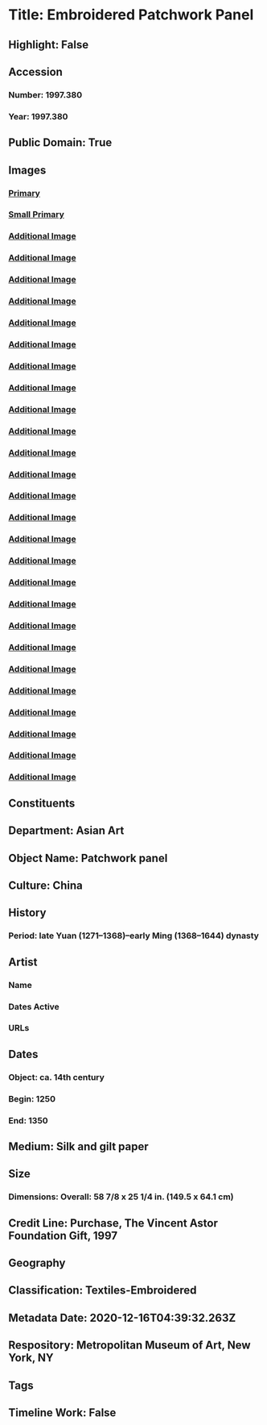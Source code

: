 # Title: Embroidered Patchwork Panel
## Highlight: False
## Accession
### Number: 1997.380
### Year: 1997.380
## Public Domain: True
## Images
### [Primary](https://images.metmuseum.org/CRDImages/as/original/ASA95.jpg)
### [Small Primary](https://images.metmuseum.org/CRDImages/as/web-large/ASA95.jpg)
### [Additional Image](https://images.metmuseum.org/CRDImages/as/original/263342.jpg)
### [Additional Image](https://images.metmuseum.org/CRDImages/as/original/263342_1997.380.jpg)
### [Additional Image](https://images.metmuseum.org/CRDImages/as/original/263343_1997.380.jpg)
### [Additional Image](https://images.metmuseum.org/CRDImages/as/original/263344_1997.380.jpg)
### [Additional Image](https://images.metmuseum.org/CRDImages/as/original/263345_1997.380.jpg)
### [Additional Image](https://images.metmuseum.org/CRDImages/as/original/263346_1997.380.jpg)
### [Additional Image](https://images.metmuseum.org/CRDImages/as/original/263347_1997.380.jpg)
### [Additional Image](https://images.metmuseum.org/CRDImages/as/original/263348_1997.380.jpg)
### [Additional Image](https://images.metmuseum.org/CRDImages/as/original/263349_1997.380.jpg)
### [Additional Image](https://images.metmuseum.org/CRDImages/as/original/263350_1997.380.jpg)
### [Additional Image](https://images.metmuseum.org/CRDImages/as/original/263351_1997.380.jpg)
### [Additional Image](https://images.metmuseum.org/CRDImages/as/original/263352_1997.380.jpg)
### [Additional Image](https://images.metmuseum.org/CRDImages/as/original/263353_1997.380.jpg)
### [Additional Image](https://images.metmuseum.org/CRDImages/as/original/ASA186_1997.380.jpg)
### [Additional Image](https://images.metmuseum.org/CRDImages/as/original/ASA187_1997.380.jpg)
### [Additional Image](https://images.metmuseum.org/CRDImages/as/original/263343.jpg)
### [Additional Image](https://images.metmuseum.org/CRDImages/as/original/263344.jpg)
### [Additional Image](https://images.metmuseum.org/CRDImages/as/original/263345.jpg)
### [Additional Image](https://images.metmuseum.org/CRDImages/as/original/263346.jpg)
### [Additional Image](https://images.metmuseum.org/CRDImages/as/original/263347.jpg)
### [Additional Image](https://images.metmuseum.org/CRDImages/as/original/263348.jpg)
### [Additional Image](https://images.metmuseum.org/CRDImages/as/original/263349.jpg)
### [Additional Image](https://images.metmuseum.org/CRDImages/as/original/263350.jpg)
### [Additional Image](https://images.metmuseum.org/CRDImages/as/original/263351.jpg)
### [Additional Image](https://images.metmuseum.org/CRDImages/as/original/263352.jpg)
### [Additional Image](https://images.metmuseum.org/CRDImages/as/original/263353.jpg)
## Constituents
## Department: Asian Art
## Object Name: Patchwork panel
## Culture: China
## History
### Period: late Yuan (1271–1368)–early Ming (1368–1644) dynasty
## Artist
### Name
### Dates Active
### URLs
## Dates
### Object: ca. 14th century
### Begin: 1250
### End: 1350
## Medium: Silk and gilt paper
## Size
### Dimensions: Overall: 58 7/8 x 25 1/4 in. (149.5 x 64.1 cm)
## Credit Line: Purchase, The Vincent Astor Foundation Gift, 1997
## Geography
## Classification: Textiles-Embroidered
## Metadata Date: 2020-12-16T04:39:32.263Z
## Respository: Metropolitan Museum of Art, New York, NY
## Tags
## Timeline Work: False